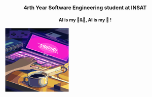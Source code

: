 <div align="center">
<h3>4rth Year Software Engineering student at INSAT</h3>
<h4>AI is my 🍞&🧈, AI is my 🍵 !</h4>
<img src="https://github.com/mouralisandra/mouralisandra/raw/main/coffee.gif" width="200" height="200" style="float: left;">
</div>
